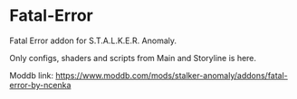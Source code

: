 # Fatal-Error
Fatal Error addon for S.T.A.L.K.E.R. Anomaly.

Only configs, shaders and scripts from Main and Storyline is here.

Moddb link: https://www.moddb.com/mods/stalker-anomaly/addons/fatal-error-by-ncenka
